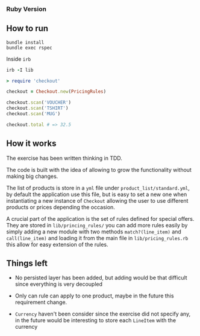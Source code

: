 ### Ruby Version

## How to run

```
bundle install
bundle exec rspec
```

Inside `irb`

```ruby
irb -I lib

> require 'checkout'

checkout = Checkout.new(PricingRules)

checkout.scan('VOUCHER')
checkout.scan('TSHIRT')
checkout.scan('MUG')

checkout.total # => 32.5
```

## How it works

The exercise has been written thinking in TDD.

The code is built with the idea of allowing to grow the functionality without making big changes.

The list of products is store in a `yml` file under `product_list/standard.yml`, by default the application use this file, but is easy to set a new one when instantiating a new instance of `Checkout` allowing the user to use different products or prices depending the occasion.

A crucial part of the application is the set of rules defined for special offers. They are stored in `lib/princing_rules/` you can add more rules easily by simply adding a new module with two methods `match?(line_item)` and `call(line_item)` and loading it from the main file in `lib/pricing_rules.rb` this allow for easy extension of the rules.

## Things left

- No persisted layer has been added, but adding would be that difficult since everything is very decoupled

- Only can rule can apply to one product, maybe in the future this requirement change.

- `Currency` haven't been consider since the exercise did not specify any, in the future would be interesting to store each `LineItem` with the currency
